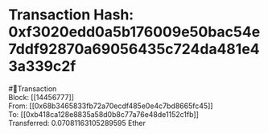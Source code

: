 
Transaction Hash: 0xf3020edd0a5b176009e50bac54e7ddf92870a69056435c724da481e43a339c2f
====================================================================================
  
#💸Transaction  
Block: [[14456777]]  
From: [[0x68b3465833fb72a70ecdf485e0e4c7bd8665fc45]]  
To: [[0xb418ca128e8835a58d0b8c77a76e48de1152c1fb]]  
Transferred: 0.07081163105289595 Ether